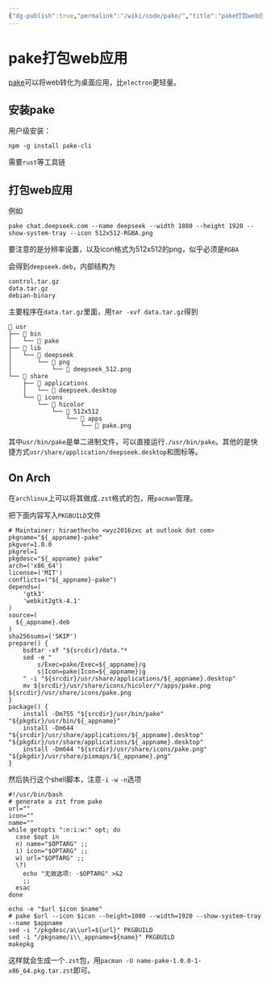 ```yaml
---
{"dg-publish":true,"permalink":"/wiki/code/pake/","title":"pake打包web应用","tags":["linux"],"created":"2025-06-25T14:18:46.780+08:00"}
---
```



# pake打包web应用

[pake](https://github.com/tw93/Pake)可以将web转化为桌面应用，比`electron`更轻量。

## 安装pake

用户级安装：

```
npm -g install pake-cli
```

需要`rust`等工具链

## 打包web应用

例如

```
pake chat.deepseek.com --name deepseek --width 1080 --height 1920 --show-system-tray --icon 512x512-RGBA.png
```
要注意的是分辨率设置，以及icon格式为512x512的png，似乎必须是`RGBA`

会得到`deepseek.deb`，内部结构为

```deb
control.tar.gz
data.tar.gz
debian-binary
```

主要程序在`data.tar.gz`里面，用`tar -xvf data.tar.gz`得到

```usr
 usr
├──  bin
│   └──  pake
├──  lib
│   └──  deepseek
│       └──  png
│           └──  deepseek_512.png
└──  share
    ├──  applications
    │   └──  deepseek.desktop
    └──  icons
        └──  hicolor
            └──  512x512
                └──  apps
                    └──  pake.png
```

其中`usr/bin/pake`是单二进制文件，可以直接运行`./usr/bin/pake`。其他的是快捷方式`usr/share/application/deepseek.desktop`和图标等。

## On Arch

在`archlinux`上可以将其做成`.zst`格式的包，用`pacman`管理。

把下面内容写入`PKGBUILD`文件

```
# Maintainer: hiraethecho <wyz2016zxc at outlook dot com>
pkgname="${_appname}-pake"
pkgver=1.0.0
pkgrel=1
pkgdesc="${_appname} pake"
arch=('x86_64')
license=('MIT')
conflicts=("${_appname}-pake")
depends=(
    'gtk3'
    'webkit2gtk-4.1'
)
source=(
  ${_appname}.deb
)
sha256sums=('SKIP')
prepare() {
    bsdtar -xf "${srcdir}/data."*
    sed -e "
        s/Exec=pake/Exec=${_appname}/g
        s|Icon=pake|Icon=${_appname}|g
    " -i "${srcdir}/usr/share/applications/${_appname}.desktop"
    mv ${srcdir}/usr/share/icons/hicolor/*/apps/pake.png ${srcdir}/usr/share/icons/pake.png
}
package() {
    install -Dm755 "${srcdir}/usr/bin/pake" "${pkgdir}/usr/bin/${_appname}"
    install -Dm644 "${srcdir}/usr/share/applications/${_appname}.desktop" "${pkgdir}/usr/share/applications/${_appname}.desktop"
    install -Dm644 "${srcdir}/usr/share/icons/pake.png" "${pkgdir}/usr/share/pixmaps/${_appname}.png"
}
```

然后执行这个shell脚本，注意`-i` `-w` `-n`选项

```pake2zst
#!/usr/bin/bash
# generate a zst from pake
url=""
icon=""
name=""
while getopts ":n:i:w:" opt; do
  case $opt in
  n) name="$OPTARG" ;;
  i) icon="$OPTARG" ;;
  w) url="$OPTARG" ;;
  \?)
    echo "无效选项: -$OPTARG" >&2
    ;;
  esac
done

echo -e "$url $icon $name"
# pake $url --icon $icon --height=1080 --width=1920 --show-system-tray --name $appname
sed -i "/pkgdesc/a\\url=${url}" PKGBUILD
sed -i "/pkgname/i\\_appname=${name}" PKGBUILD
makepkg
```

这样就会生成一个`.zst`包，用`pacman -U name-pake-1.0.0-1-x86_64.pkg.tar.zst`即可。
